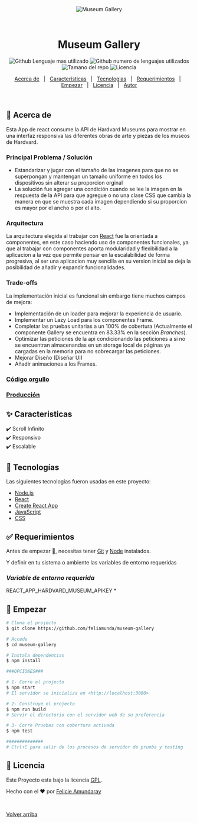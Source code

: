<div align="center" id="top"> 
  <img src="./.github/app.gif" alt="Museum Gallery" />

  &#xa0;
</div>

<h1 align="center">Museum Gallery</h1>

<p align="center">
  <img alt="Github Lenguaje mas utilizado" src="https://img.shields.io/github/languages/top/feliamunda/museum-gallery?color=56BEB8">

  <img alt="Github numero de lenguajes utilizados" src="https://img.shields.io/github/languages/count/feliamunda/museum-gallery?color=56BEB8">

  <img alt="Tamano del repo" src="https://img.shields.io/github/repo-size/feliamunda/museum-gallery?color=56BEB8">

  <img alt="Licencia" src="https://img.shields.io/github/license/feliamunda/museum-gallery?color=56BEB8">
</p>

<p align="center">
  <a href="#dart-about">Acerca de</a> &#xa0; | &#xa0; 
  <a href="#sparkles-features">Características</a> &#xa0; | &#xa0;
  <a href="#rocket-technologies">Tecnologias</a> &#xa0; | &#xa0;
  <a href="#white_check_mark-requirements">Requerimientos</a> &#xa0; | &#xa0;
  <a href="#checkered_flag-starting">Empezar</a> &#xa0; | &#xa0;
  <a href="#memo-license">Licencia</a> &#xa0; | &#xa0;
  <a href="https://github.com/feliamunda" target="_blank">Autor</a>
</p>

<br>

## :dart: Acerca de ##

Esta App de react consume la API de Hardvard Museums para mostrar en una interfaz responsiva las diferentes obras de arte y piezas de los museos de Hardvard.

### Principal Problema / Solución
- Estandarizar y jugar con el tamaño de las imagenes para que no se superpongan y mantengan un tamaño uniforme en todos los dispositivos sin alterar su proporcion orginal
- La solución fue agregar una condición cuando se lee la imagen en la respuesta de la API para que agregue o no una clase CSS que cambia la manera en que se muestra cada imagen dependiendo si su proporcion es mayor por el ancho o por el alto.

### Arquitectura
La arquitectura elegida al trabajar con [React](https://pt-br.reactjs.org/) fue la orientada a componentes, en este caso haciendo uso de componentes funcionales, ya que al trabajar con componentes aporta modularidad y flexibilidad a la aplicacion a la vez que permite pensar en la escalabilidad de forma progresiva, al ser una aplicacion muy sencilla en su version inicial se deja la posibilidad de añadir y expandir funcionalidades.

### Trade-offs
La implementación inicial es funcional sin embargo tiene muchos campos de mejora:
- Implementación de un loader para mejorar la experiencia de usuario.
- Implementar un Lazy Load para los componentes Frame.
- Completar las pruebas unitarias a un 100% de cobertura (Actualmente el componente Gallery se encuentra en 83.33% en la sección *Branches*).
- Optimizar las peticiones de la api condicionando las peticiones a si no se encuentran almacenandas en un storage local de páginas ya cargadas en la memoria para no sobrecargar las peticiones.
- Mejorar Diseño (Diseñar UI)
- Añadir animaciones a los Frames.

### [Código orgullo](https://github.com/feliamunda/museum-gallery/blob/master/src/library/components/Gallery/Gallery.js)

### [Producción](https://feliamunda.github.io/museum-gallery/)
## :sparkles: Caracteristicas ##

:heavy_check_mark: Scroll Infinito\
:heavy_check_mark: Responsivo\
:heavy_check_mark: Escalable

## :rocket: Tecnologías ##

Las siguientes tecnologias fueron usadas en este proyecto:

- [Node.js](https://nodejs.org/en/)
- [React](https://pt-br.reactjs.org/)
- [Create React App](https://facebook.github.io/create-react-app/docs/getting-started)
- [JavaScript](https://developer.mozilla.org/es/docs/Web/JavaScript)
- [CSS](https://www.w3schools.com/css/)

## :white_check_mark: Requerimientos ##

Antes de empezar :checkered_flag:, necesitas tener [Git](https://git-scm.com) y [Node](https://nodejs.org/en/) instalados.

Y definir en tu sistema o ambiente las variables de entorno requeridas
### *Variable de entorno requerida*
REACT_APP_HARDVARD_MUSEUM_APIKEY *

## :checkered_flag: Empezar ##

```bash
# Clona el projecto
$ git clone https://github.com/feliamunda/museum-gallery

# Accede
$ cd museum-gallery

# Instala dependencias 
$ npm install

###OPCIONES###

# 1- Corre el projecto
$ npm start
# El servidor se inicializa en <http://localhost:3000>

# 2- Construye el projecto
$ npm run build
# Servir el directorio con el servidor web de su preferencia

# 3- Corre Pruebas con cobertura activada
$ npm test

##############
# Ctrl+C para salir de los procesos de servidor de prueba y testing
```

## :memo: Licencia ##

Este Proyecto esta bajo la licencia [GPL](LICENSE.md).


Hecho con el :heart: por <a href="https://github.com/feliamunda" target="_blank">Felicie Amundaray</a>

&#xa0;

<a href="#top">Volver arriba</a>
